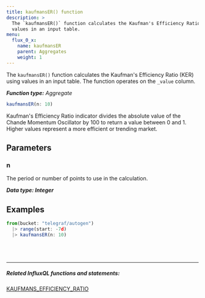 ```yaml
---
title: kaufmansER() function
description: >
  The `kaufmansER()` function calculates the Kaufman's Efficiency Ratio (KER) using
  values in an input table.
menu:
  flux_0_x:
    name: kaufmansER
    parent: Aggregates
    weight: 1
---
```


The `kaufmansER()` function calculates the Kaufman's Efficiency Ratio (KER) using
values in an input table.
The function operates on the `_value` column.

_**Function type:** Aggregate_

```js
kaufmansER(n: 10)
```

Kaufman's Efficiency Ratio indicator divides the absolute value of the
Chande Momentum Oscillator by 100 to return a value between 0 and 1.
Higher values represent a more efficient or trending market.

## Parameters

### n
The period or number of points to use in the calculation.

_**Data type: Integer**_

## Examples
```js
from(bucket: "telegraf/autogen")
  |> range(start: -7d)
  |> kaufmansER(n: 10)
```

<hr style="margin-top:4rem"/>

##### Related InfluxQL functions and statements:
[KAUFMANS_EFFICIENCY_RATIO](/influxdb/latest/query_language/functions/#kaufmans-efficiency-ratio)
